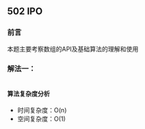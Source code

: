 ## 502 IPO

### 前言
本题主要考察数组的API及基础算法的理解和使用


### 解法一：


```
```

#### 算法复杂度分析
- 时间复杂度：O(n)
- 空间复杂度：O(1) 
&nbsp;
    